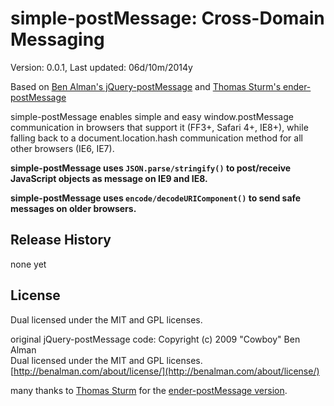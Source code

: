 # simple-postMessage: Cross-Domain Messaging #

Version: 0.0.1, Last updated: 06d/10m/2014y

Based on [Ben Alman's jQuery-postMessage](http://benalman.com/projects/jquery-postmessage-plugin/)
and [Thomas Sturm's ender-postMessage](https://github.com/thomassturm/ender-postmessage)

simple-postMessage enables simple and easy window.postMessage communication in browsers that support it (FF3+, Safari 4+, IE8+), while falling back to a document.location.hash communication method for all other browsers (IE6, IE7).

**simple-postMessage uses `JSON.parse/stringify()` to post/receive JavaScript objects as message on IE9 and IE8.**

**simple-postMessage uses `encode/decodeURIComponent()` to send safe messages on older browsers.**

## Release History ##

none yet


## License ##

Dual licensed under the MIT and GPL licenses.  

original jQuery-postMessage code:
Copyright (c) 2009 "Cowboy" Ben Alman  
Dual licensed under the MIT and GPL licenses.  
[http://benalman.com/about/license/](http://benalman.com/about/license/)

many thanks to [Thomas Sturm](https://github.com/thomassturm/) for the [ender-postMessage version](https://github.com/thomassturm/ender-postmessage).
